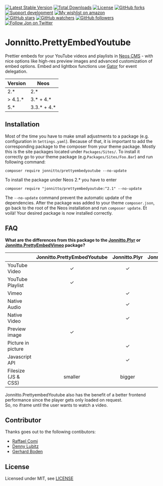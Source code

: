 [![Latest Stable Version](https://poser.pugx.org/jonnitto/prettyembedyoutube/v/stable)](https://packagist.org/packages/jonnitto/prettyembedyoutube)
[![Total Downloads](https://poser.pugx.org/jonnitto/prettyembedyoutube/downloads)](https://packagist.org/packages/jonnitto/prettyembedyoutube)
[![License](https://poser.pugx.org/jonnitto/prettyembedyoutube/license)](https://packagist.org/packages/jonnitto/prettyembedyoutube)
[![GitHub forks](https://img.shields.io/github/forks/jonnitto/Jonnitto.PrettyEmbedYoutube.svg?style=social&label=Fork)](https://github.com/jonnitto/Jonnitto.PrettyEmbedYoutube/fork)
[![Support development](https://img.shields.io/badge/Donate-PayPal-yellow.svg)](https://www.paypal.me/Jonnitto/20eur)
[![My wishlist on amazon](https://img.shields.io/badge/Wishlist-Amazon-yellow.svg)](https://www.amazon.de/hz/wishlist/ls/2WPGORAVYF39B?&sort=default)  
[![GitHub stars](https://img.shields.io/github/stars/jonnitto/Jonnitto.PrettyEmbedYoutube.svg?style=social&label=Stars)](https://github.com/jonnitto/Jonnitto.PrettyEmbedYoutube/stargazers)
[![GitHub watchers](https://img.shields.io/github/watchers/jonnitto/Jonnitto.PrettyEmbedYoutube.svg?style=social&label=Watch)](https://github.com/jonnitto/Jonnitto.PrettyEmbedYoutube/subscription)
[![GitHub followers](https://img.shields.io/github/followers/jonnitto.svg?style=social&label=Follow)](https://github.com/jonnitto/followers)
[![Follow Jon on Twitter](https://img.shields.io/twitter/follow/jonnitto.svg?style=social&label=Follow)](https://twitter.com/jonnitto)

# Jonnitto.PrettyEmbedYoutube

Prettier embeds for your YouTube videos and playlists in [Neos CMS](https://www.neos.io) - with nice options like high-res preview images and advanced customization of embed options. Embed and lightbox functions use [Gator](https://github.com/ccampbell/gator) for event delegation.

| Version  | Neos          |
| -------- | ------------- |
| 2.\*     | 2.\*          |
| > 4.1.\* | 3.\* + 4.\*   |
| 5.\*     | 3.3.\* + 4.\* |

## Installation

Most of the time you have to make small adjustments to a package (e.g. configuration in `Settings.yaml`). Because of that, it is important to add the corresponding package to the composer from your theme package. Mostly this is the site packages located under `Packages/Sites/`. To install it correctly go to your theme package (e.g.`Packages/Sites/Foo.Bar`) and run following command:

```
composer require jonnitto/prettyembedyoutube --no-update
```

To install the package under Neos 2.\* you have to enter

```
composer require "jonnitto/prettyembedyoutube:^2.1" --no-update
```

The `--no-update` command prevent the automatic update of the dependencies. After the package was added to your theme `composer.json`, go back to the root of the Neos installation and run `composer update`. Et voilà! Your desired package is now installed correctly.

## FAQ

**What are the differences from this package to the [Jonnitto.Plyr](https://github.com/jonnitto/Jonnitto.Plyr) or [Jonnitto.PrettyEmbedVimeo](https://github.com/jonnitto/Jonnitto.PrettyEmbedVimeo) package?**

|                     | Jonnitto.PrettyEmbedYoutube | Jonnitto.Plyr | Jonnitto.PrettyEmbedVimeo |
| ------------------- | :-------------------------: | :-----------: | :-----------------------: |
| YouTube Video       |              ✓              |       ✓       |                           |
| YouTube Playlist    |              ✓              |               |                           |
| Vimeo               |                             |       ✓       |             ✓             |
| Native Audio        |                             |       ✓       |                           |
| Native Video        |                             |       ✓       |                           |
| Preview image       |              ✓              |               |             ✓             |
| Picture in picture  |                             |       ✓       |                           |
| Javascript API      |                             |       ✓       |                           |
| Filesize (JS & CSS) |           smaller           |    bigger     |          smaller          |

Jonnitto.PrettyembedYoutube also has the benefit of a better frontend  
performance since the player gets only loaded on request.  
So, no iframe until the user wants to watch a video.

## Contributor

Thanks goes out to the following contibutors:

-   [Raffael Comi](https://github.com/ComiR)
-   [Denny Lubitz](https://github.com/dlubitz)
-   [Gerhard Boden](https://github.com/gerhard-boden)

## License

Licensed under MIT, see [LICENSE](LICENSE)
